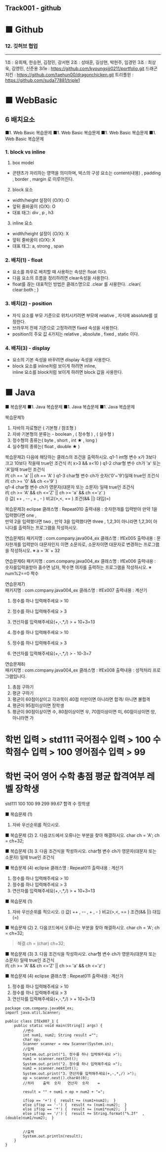 ## Track001 -  github


# ■ Github   
### 12. 깃허브 협업 
 
---
1조 : 유희재, 한승현, 김정민, 강서현
2조 : 성태훈, 길상현, 박현주, 임경민
3조 : 최상욱, 김영민, 신준용
3i1e         : https://github.com/kyoungsjjj0211/portfolio.git
드래곤치킨     : https://github.com/taehun00/dragonchicken.git
트리플윈      : https://github.com/suda77881/triple1


# ■ WebBasic
## 6 배치요소


■1. Web  Basic  복습문제
■1. Web  Basic  복습문제
■1. Web  Basic  복습문제
■1. Web  Basic  복습문제

### 1. block vs inline
1) box model  
- 콘텐츠가 자리하는 영역을 의미하며, 박스의 구성 요소는 
   content(내용)  ,  padding , border , margin 로 이루어진다.

2) block 요소  
- width/height 설정이 (O/X): O  
- 앞뒤 줄바꿈이 (O/X): O  
- 대표 태그: div , p , h3

3) inline 요소  
- width/height 설정이 (O/X): X  
- 앞뒤 줄바꿈이 (O/X): X  
- 대표 태그: a, strong , span


### 2. 배치(1) - float
- 요소를 좌우로 배치할 때 사용하는 속성은  float 이다.  
- 다음 요소의 흐름을 정리하려면 clear속성을 사용한다.  
- float를 끊는 대표적인 방법은 클래스명으로  .clear 를 사용한다.
.clear{  clear:both ; }

### 3. 배치(2) - position
- 자식 요소를 부모 기준으로 위치시키려면 부모에  relative , 자식에 absolute를 설정한다.  
- 브라우저 전체 기준으로 고정하려면 fixed 속성을 사용한다.  
- position의 주요 값 4가지는  relative , absolute , fixed , static 이다.


### 4. 배치(3) - display

- 요소의 기본 속성을 바꾸려면 display 속성을 사용한다.  
- block 요소를 inline처럼 보이게 하려면 inline,  
  inline 요소를 block처럼 보이게 하려면 block 값을 사용한다.





# ■ Java

■ 복습문제
■1. Java  복습문제
■1. Java  복습문제
■1. Java  복습문제

복습문제1) 
1. 자바의 자료형은 ( 기본형 / 참조형 )
2. 자바 기본형의 분류는 - boolean ,  ( 정수형 )  , ( 실수형 )
3. 정수형의 종류는( byte   , short    ,  int  ★    , long   )    
4. 실수형의 종류는( float   , double   ★  )    

복습문제2)   다음에 해당하는 클래스의 조건을 출력하시오. 
q1-1 int형 변수 x가 3보다 크고 10보다 작을때 true인 조건식 
    if(  x>3  && x<10  )
q1-2 char형 변수 ch가 'a' 또는 'A'일때   true인 조건식    
    if(  ch == 'a' ||  ch == 'A' )
q1-3 char형 변수 ch가 숫자('0'~'9')일때   true인 조건식   
    if(  ch >= '0' && ch <='9'  )  
q1-4 char형 변수 ch가 영문자(대문자 또는 소문자) 일때   true인 조건식   
    if(  ch >= 'A' && ch <='Z'   ||
         ch >= 'a' && ch <='z'    )  
()   값( ++ , -- , + , - )  비교(>,<, == ) 조건(&& ||)   대입(=)


복습문제3) eclipse
클래스명 :  Repeat010
출력내용 : 숫자한개를 입력받아 
   만약 1을 입력했다면   one ,   
   만약 2을 입력했다면   two ,
   만약 3을 입력했다면   three ,
   1,2,3이 아니라면  1,2,3이 아니다를 출력하는 프로그램을 작성하시오.


연습문제5)
패키지명 : com.company.java004_ex
클래스명 :  IfEx005
출력내용 : 문자한개를 입력받아 
   대문자인지 이면 소문자로,  소문자이면 대문자로 변경하는 프로그램을 작성하시오.
   ※  a = 'A' + 32    
   

연습문제6)
패키지명 : com.company.java004_ex
클래스명 :  IfEx006
출력내용 : 숫자를입력을받아
   홀수면 남자, 짝수면 여자를 출력하는 프로그램을 작성하시오.
   ※  num%2==0  짝수


연습문제7)   
패키지명 : com.company.java004_ex
클래스명 :  IfEx007
출력내용 :  계산기

1. 정수를 하나 입력해주세요 > 10
2. 정수를 하나 입력해주세요 > 3
3. 연산자를 입력해주세요(+,-,*,/) > +
10+3=13

1. 정수를 하나 입력해주세요 > 10
2. 정수를 하나 입력해주세요 > 3
3. 연산자를 입력해주세요(+,-,*,/) > -
10-3=7 


연습문제8)  
패키지명 : com.company.java004_ex
클래스명 :  IfEx008
출력내용 :  성적처리 프로그램입니다.

1. 총점 구하기
2. 평균 구하기
3. 평균이 60점이상이고  각과목이 40점 미만이면 아니라면 합격/ 아니면 불합격
4. 평균이 95점이상이면 장학생
5. 평균이  90점이상이면 수, 80점이상이면 우, 70점이상이면 미, 60점이상이면 양, 아니라면 가 

학번 입력 > std111
국어점수 입력 > 100
수학점수 입력 > 100
영어점수 입력 > 99
=================================================================================== 
학번   국어   영어   수학   총점   평균   합격여부   레벨   장학생
=================================================================================== 
std111   100   100   99   299   99.67   합격   수   장학생
 

>>>>>>>>>>>>>>>>>>>>>>>>>>>>>>>>>>>>>>>>>>>>>>>>>>>>>>>>>>>>>

■ 복습문제 (1)
1. 자바 우선순위를 적으시오.


■ 복습문제 (2)
2. 다음코드에서 오류나는 부분을 찾아 해결하시오.
char ch = 'A';
ch = ch+32;


■ 복습문제 (3)
3. 다음 조건식을 작성하시오.
char형 변수 ch가 영문자(대문자 또는 소문자) 일때   true인 조건식    

■ 복습문제 (4)  eclipse
클래스명 :  Repeat011
출력내용 :  계산기

1. 정수를 하나 입력해주세요 > 10
2. 정수를 하나 입력해주세요 > 3
3. 연산자를 입력해주세요(+,-,*,/) > +
10+3=13 


>>>>>>>>>>>>>>>>>>>>>>>>>>>>>>>>>>>>>>>>>>>>>>>>>>>>>>>>>>>>>

■ 복습문제 (1)
1. 자바 우선순위를 적으시오.
()   값( ++ , -- , + , - )  비교(>,<, == ) 조건(&& ||)   대입(=)

■ 복습문제 (2)
2. 다음코드에서 오류나는 부분을 찾아 해결하시오.
char ch = 'A';
ch = ch+32;

> 해결
ch = (char) ch+32;

■ 복습문제 (3)
3. 다음 조건식을 작성하시오.
char형 변수 ch가 영문자(대문자 또는 소문자) 일때   true인 조건식   
if(  ch >= 'A' && ch <='Z'   ||  ch >= 'a' && ch <='z'    )  

■ 복습문제 (4)  eclipse
클래스명 :  Repeat011
출력내용 :  계산기

1. 정수를 하나 입력해주세요 > 10
2. 정수를 하나 입력해주세요 > 3
3. 연산자를 입력해주세요(+,-,*,/) > +
10+3=13 

```
package com.company.java004_ex;
import java.util.Scanner;

public class IfEx007_1 {
	public static void main(String[] args) {
		//변수
		int num1, num2; String result ="";
		char op;
		Scanner scanner = new Scanner(System.in);
		//입력
		System.out.print("1. 정수를 하나 입력해주세요 >");
		num1 = scanner.nextInt();
		System.out.print("2. 정수를 하나 입력해주세요 >");
		num2 = scanner.nextInt();
		System.out.print("3. 연산자를 입력해주세요(+,-,*,/) >");
		op = scanner.next().charAt(0);
		//처리    출력  숫자   연산자  숫자    = 
		
		result = "" + num1 + op + num2 + "=";  
 
		if(op == '+') {  result += (num1+num2);  }
		else if(op == '-') {  result += (num1-num2);  }
		else if(op == '*') {  result += (num1*num2);  }
		else if(op == '/') {  result += String.format("%.2f"  , (double)num1/num2);  }
		 
		     
		//출력
		System.out.println(result);
	}
}
```
